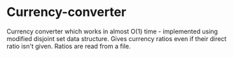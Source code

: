 # Currency-converter
Currency converter which works in almost O(1) time - implemented using modified disjoint set data structure. Gives currency ratios even if their direct ratio isn't given. Ratios are read from a file.
